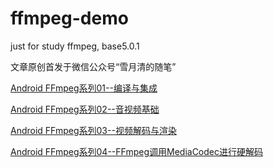 # ffmpeg-demo
just for study ffmpeg, base5.0.1

文章原创首发于微信公众号“雪月清的随笔”

[Android FFmpeg系列01--编译与集成](https://mp.weixin.qq.com/s/pV4vUWmWbnzBK7qizr6YEw)

[Android FFmpeg系列02--音视频基础](https://mp.weixin.qq.com/s/9k4XBZR1i8LpgWt9jR8IvA)

[Android FFmpeg系列03--视频解码与渲染](https://mp.weixin.qq.com/s/cBZcUhZDiZVTXDY4jAWt7Q)

[Android FFmpeg系列04--FFmpeg调用MediaCodec进行硬解码](https://mp.weixin.qq.com/s/mrBiiDT5jvsDDmAJK34TLA)